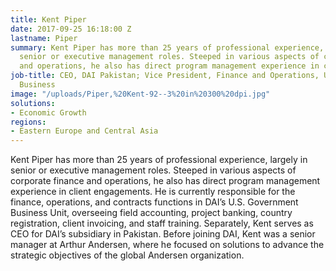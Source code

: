 ```yaml
---
title: Kent Piper
date: 2017-09-25 16:18:00 Z
lastname: Piper
summary: Kent Piper has more than 25 years of professional experience, largely in
  senior or executive management roles. Steeped in various aspects of corporate finance
  and operations, he also has direct program management experience in client engagements.
job-title: CEO, DAI Pakistan; Vice President, Finance and Operations, U.S. Government
  Business
image: "/uploads/Piper,%20Kent-92--3%20in%20300%20dpi.jpg"
solutions:
- Economic Growth
regions:
- Eastern Europe and Central Asia
---
```


Kent Piper has more than 25 years of professional experience, largely in senior or executive management roles. Steeped in various aspects of corporate finance and operations, he also has direct program management experience in client engagements. He is currently responsible for the finance, operations, and contracts functions in DAI’s U.S. Government Business Unit, overseeing field accounting, project banking, country registration, client invoicing, and staff training. Separately, Kent serves as CEO for DAI’s subsidiary in Pakistan. Before joining DAI, Kent was a senior manager at Arthur Andersen, where he focused on solutions to advance the strategic objectives of the global Andersen organization.